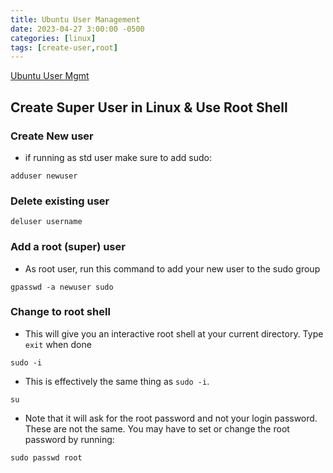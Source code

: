```yaml
---
title: Ubuntu User Management
date: 2023-04-27 3:00:00 -0500
categories: [linux]
tags: [create-user,root]
---
```


[Ubuntu User Mgmt](https://ubuntu.com/server/docs/security-users)

## Create Super User in Linux & Use Root Shell

### Create New user

* if running as std user make sure to add sudo:

```terminal
adduser newuser
```

### Delete existing user

```terminal
deluser username
```

### Add a root (super) user
* As root user, run this command to add your new user to the sudo group
```terminal
gpasswd -a newuser sudo
```

### Change to root shell

* This will give you an interactive root shell at your current directory.  Type `exit` when done
```terminal
sudo -i
```

* This is effectively the same thing as `sudo -i`.   
```terminal
su
```

* Note that it will ask for the root password and not your login password.  These are not the same.  You may have to set or change the root password by running:
```terminal
sudo passwd root
```